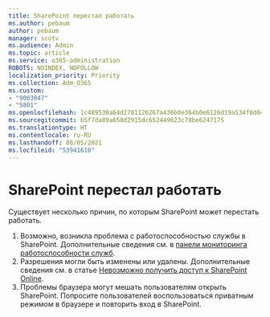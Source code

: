```yaml
---
title: SharePoint перестал работать
ms.author: pebaum
author: pebaum
manager: scotv
ms.audience: Admin
ms.topic: article
ms.service: o365-administration
ROBOTS: NOINDEX, NOFOLLOW
localization_priority: Priority
ms.collection: Adm_O365
ms.custom:
- "9003047"
- "5801"
ms.openlocfilehash: 1c489538a64d2781126267a436b0e364b0e6126d19a534f0d04c69d5a3ec341f
ms.sourcegitcommit: b5f7da89a650d2915dc652449623c78be6247175
ms.translationtype: HT
ms.contentlocale: ru-RU
ms.lasthandoff: 08/05/2021
ms.locfileid: "53941610"
---
```

# <a name="sharepoint-is-no-longer-working"></a>SharePoint перестал работать

Существует несколько причин, по которым SharePoint может перестать работать.

1. Возможно, возникла проблема с работоспособностью службы в SharePoint. Дополнительные сведения см. в [панели мониторинга работоспособности служб](https://admin.microsoft.com/AdminPortal/Home#/servicehealth).
2. Разрешения могли быть изменены или удалены. Дополнительные сведения см. в статье [Невозможно получить доступ к SharePoint Online](https://docs.microsoft.com/sharepoint/troubleshoot/sharing-and-permissions/sharepoint-online-inaccessible).
3. Проблемы браузера могут мешать пользователям открыть SharePoint. Попросите пользователей воспользоваться приватным режимом в браузере и повторить вход в SharePoint.